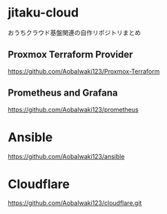 # jitaku-cloud
おうちクラウド基盤関連の自作リポジトリまとめ

## Proxmox Terraform Provider

https://github.com/AobaIwaki123/Proxmox-Terraform

## Prometheus and Grafana

https://github.com/AobaIwaki123/prometheus

# Ansible

https://github.com/AobaIwaki123/ansible

# Cloudflare

https://github.com/AobaIwaki123/cloudflare.git
